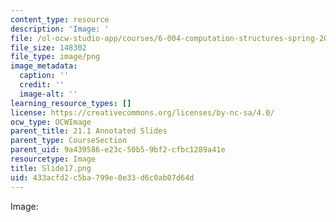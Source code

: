 ```yaml
---
content_type: resource
description: 'Image: '
file: /ol-ocw-studio-app/courses/6-004-computation-structures-spring-2017/433acfd2c5ba799e0e33d6c0ab07d64d_Slide17.png
file_size: 148302
file_type: image/png
image_metadata:
  caption: ''
  credit: ''
  image-alt: ''
learning_resource_types: []
license: https://creativecommons.org/licenses/by-nc-sa/4.0/
ocw_type: OCWImage
parent_title: 21.1 Annotated Slides
parent_type: CourseSection
parent_uid: 9a439586-e23c-50b5-9bf2-cfbc1289a41e
resourcetype: Image
title: Slide17.png
uid: 433acfd2-c5ba-799e-0e33-d6c0ab07d64d
---
```

Image: 
